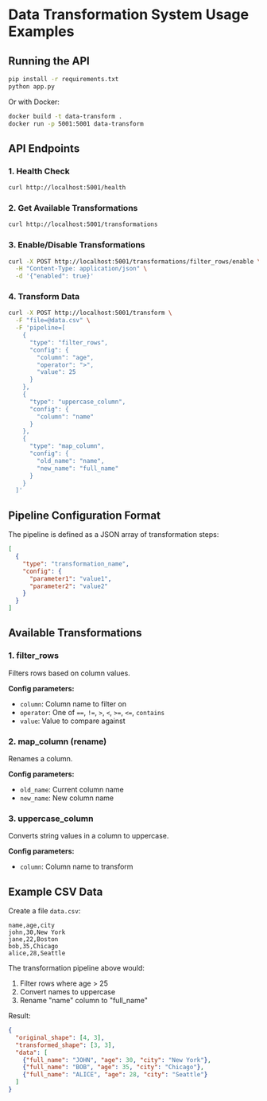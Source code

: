 # Data Transformation System Usage Examples

## Running the API

```bash
pip install -r requirements.txt
python app.py
```

Or with Docker:
```bash
docker build -t data-transform .
docker run -p 5001:5001 data-transform
```

## API Endpoints

### 1. Health Check
```bash
curl http://localhost:5001/health
```

### 2. Get Available Transformations
```bash
curl http://localhost:5001/transformations
```

### 3. Enable/Disable Transformations
```bash
curl -X POST http://localhost:5001/transformations/filter_rows/enable \
  -H "Content-Type: application/json" \
  -d '{"enabled": true}'
```

### 4. Transform Data
```bash
curl -X POST http://localhost:5001/transform \
  -F "file=@data.csv" \
  -F 'pipeline=[
    {
      "type": "filter_rows",
      "config": {
        "column": "age",
        "operator": ">",
        "value": 25
      }
    },
    {
      "type": "uppercase_column",
      "config": {
        "column": "name"
      }
    },
    {
      "type": "map_column",
      "config": {
        "old_name": "name",
        "new_name": "full_name"
      }
    }
  ]'
```

## Pipeline Configuration Format

The pipeline is defined as a JSON array of transformation steps:

```json
[
  {
    "type": "transformation_name",
    "config": {
      "parameter1": "value1",
      "parameter2": "value2"
    }
  }
]
```

## Available Transformations

### 1. filter_rows
Filters rows based on column values.

**Config parameters:**
- `column`: Column name to filter on
- `operator`: One of `==`, `!=`, `>`, `<`, `>=`, `<=`, `contains`
- `value`: Value to compare against

### 2. map_column (rename)
Renames a column.

**Config parameters:**
- `old_name`: Current column name
- `new_name`: New column name

### 3. uppercase_column
Converts string values in a column to uppercase.

**Config parameters:**
- `column`: Column name to transform

## Example CSV Data

Create a file `data.csv`:
```csv
name,age,city
john,30,New York
jane,22,Boston
bob,35,Chicago
alice,28,Seattle
```

The transformation pipeline above would:
1. Filter rows where age > 25
2. Convert names to uppercase
3. Rename "name" column to "full_name"

Result:
```json
{
  "original_shape": [4, 3],
  "transformed_shape": [3, 3],
  "data": [
    {"full_name": "JOHN", "age": 30, "city": "New York"},
    {"full_name": "BOB", "age": 35, "city": "Chicago"},
    {"full_name": "ALICE", "age": 28, "city": "Seattle"}
  ]
}
```